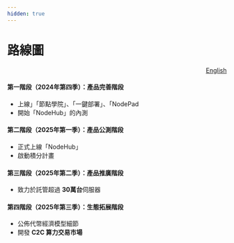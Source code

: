```yaml
---
hidden: true
---
```


# 路線圖

<p align="right"><a href="https://docs.node-x.xyz/en/about-node-x/road-map">English</a></p>

#### 第一階段（2024年第四季）：產品完善階段

* 上線」「節點學院」、「一鍵部署」、「NodePad
* 開始「NodeHub」的內測

#### 第二階段（2025年第一季）：產品公測階段

* 正式上線「NodeHub」
* 啟動積分計畫

#### 第三階段（2025年第二季）：產品推廣階段

* 致力於託管超過 **30萬台**伺服器

#### 第四階段（2025年第三季）：生態拓展階段

* 公佈代幣經濟模型細節
* 開發 **C2C 算力交易市場**
